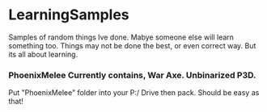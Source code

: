 # LearningSamples
Samples of random things Ive done. Mabye someone else will learn something too.
Things may not be done the best, or even correct way. But its all about learning.


### PhoenixMelee Currently contains, War Axe. Unbinarized P3D.
Put "PhoenixMelee" folder into your P:/ Drive then pack. Should be easy as that!
